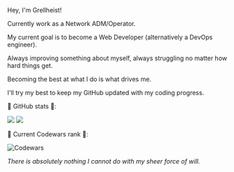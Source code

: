 Hey, I'm Grellheist!

Currently work as a Network ADM/Operator.

My current goal is to become a Web Developer (alternatively a DevOps engineer).

Always improving something about myself, always struggling no matter how hard things get.

Becoming the best at what I do is what drives me.

I'll try my best to keep my GitHub updated with my coding progress.

💪 GitHub stats 💪:

<a>
<img src="https://github-readme-stats.vercel.app/api?username=grellheist&theme=highcontrast&show_icons=true&count_private=true" />
<img src="https://streak-stats.demolab.com?user=grellheist&theme=dracula&hide_border=true)](https://git.io/streak-stats)" />
</a>
  
<!--🖥️ Most used languages 🖥️:

<img src="https://raw.githubusercontent.com/grellheist/github-stats/master/generated/languages.svg#gh-dark-mode-only" />
-->
🥋 Current Codewars rank 🥋:

![Codewars](https://www.codewars.com/users/Grellheist/badges/large)

*There is absolutely nothing I cannot do with my sheer force of will.*
